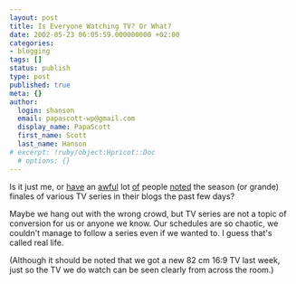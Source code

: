 ```yaml
---
layout: post
title: Is Everyone Watching TV? Or What?
date: 2002-05-23 06:05:59.000000000 +02:00
categories:
- blogging
tags: []
status: publish
type: post
published: true
meta: {}
author:
  login: shanson
  email: papascott-wp@gmail.com
  display_name: PapaScott
  first_name: Scott
  last_name: Hanson
# excerpt: !ruby/object:Hpricot::Doc
  # options: {}
---
```

<p>Is it just me, or <a href="http://www.vfth.com/2002/05/22">have</a> an <a href="http://scriptingnews.userland.com/backissues/2002/05/22#l97392e34ce3750d56911ff460e24ec93">awful</a> lot <a href="http://www.usatoday.com/life/enter/tv/2002/2002-05-21-buffy.htm">of</a> people <a href="http://timesshadow.editthispage.com/2002/05/22">noted</a> the season (or grande) finales of various TV series in their blogs the past few days? </p>
<p>Maybe we hang out with the wrong crowd, but TV series are not a topic of conversion for us or anyone we know. Our schedules are so chaotic, we couldn't manage to follow a series even if we wanted to. I guess that's called real life.</p>
<p>(Although it should be noted that we got a new 82 cm 16:9 TV last week, just so the TV we do watch can be seen clearly from across the room.)</p>
